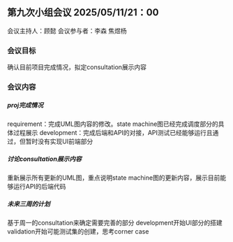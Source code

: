 ## 第九次小组会议 2025/05/11/21：00

会议主持人：顾懿
会议参与者：李森 焦煜杨

### 会议目标

确认目前项目完成情况，拟定consultation展示内容

### 会议内容

##### proj完成情况

requirement：完成UML图内容的修改。state machine图已经完成调度部分的具体过程展示
development：完成后端和API的对接，API测试已经能够运行且通过，但暂时没有实现UI前端部分

##### 讨论consultation展示内容

重新展示所有更新的UML图，重点说明state machine图的更新内容，展示目前能够运行API的后端代码

##### 未来三周的计划

基于周一的consultation来确定需要完善的部分
development开始UI部分的搭建
validation开始可能测试集的创建，思考corner case

